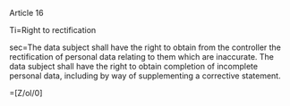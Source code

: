 Article 16

Ti=Right to rectification

sec=The data subject shall have the right to obtain from the controller the rectification of personal data relating to them which are inaccurate. The data subject shall have the right to obtain completion of incomplete personal data, including by way of supplementing a corrective statement.

=[Z/ol/0]
